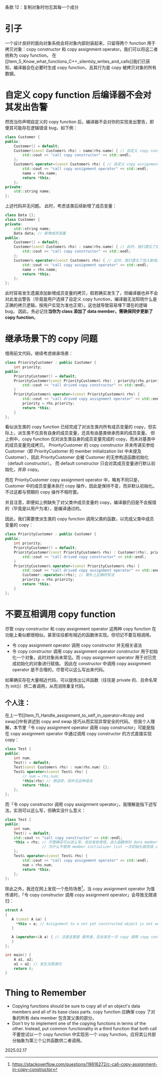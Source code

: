 条款 12：复制对象时勿忘其每一个成分
# 引子
一个设计良好的面向对象系统会将对象内部封装起来，只留得两个 function 用于拷贝对象：copy constructor 和 copy assignment operator。我们可以将这二者统称为 copy function。
在[[Item_5_Know_what_functions_C++_silentsly_writes_and_calls]]我们已获知，编译器会在必要时生成 copy function，且其行为是 copy 被拷贝对象的所有数据。

# 自定义 copy function 后编译器不会对其发出告警
然而当你声明自定义的 copy function 后，编译器不会对你的实现发出警告，即便其可能存在逻辑错误 bug，如下例：
~~~cpp
class Customer {
public:
    Customer() = default;
    Customer(const Customer& rhs) : name(rhs.name) { // 自定义 copy constructor
        std::cout << "call copy constructor" << std::endl;
    };
    Customer& operator=(const Customer& rhs) { // 自定义 copy assignment operator
        std::cout << "call copy assignment operator" << std::endl;
        name = rhs.name;
        return *this;
    };
private:
    std::string name;
};
~~~
上述代码并无问题。
此时，考虑该类后续新增了成员变量：
~~~cpp
class Data {};
class Customer {
private:
    std::string name;
    Data data; // 新增成员变量
public:
    Customer() = default;
    Customer(const Customer& rhs) : name(rhs.name) { // 此时，我们遗忘了加入新成员变量的拷贝
        std::cout << "call copy constructor" << std::endl;
    };
    Customer& operator=(const Customer& rhs) { // 此时，我们遗忘了加入新成员变量的拷贝
        std::cout << "call copy assignment operator" << std::endl;
        name = rhs.name;
        return *this;
    };
};
~~~
此时容易发生遗漏添加新增成员变量的拷贝，假若确实发生了，但编译器也并不会对此发出警告（毕竟是用户选择了自定义 copy function，编译器无法知晓什么是正确的拷贝逻辑，按用户实现为准也正常）。这也就导致容易埋下潜在的逻辑 bug，
因此，务必记住**当你为 class 添加了 data member，需确保同步更新了 copy function**。

# 继承场景下的 copy 问题

借用前文代码，继续考虑继承场景：
~~~cpp
class PriorityCustomer : public Customer {
    int priority;
public:
    PriorityCustomer() = default;
    PriorityCustomer(const PriorityCustomer& rhs) : priority(rhs.priority){
        std::cout << "call drived copy constructor" << std::endl;
    }
    PriorityCustomer& operator=(const PriorityCustomer& rhs) {
        std::cout << "call drived copy assignment operator" << std::endl;
        priority = rhs.priority;
        return *this;
    }
};
~~~

看似派生类的 copy function 已经完成了对派生类内所有成员变量的 copy，但实际上，派生类不仅具有自身的成员变量，还具有由基类继承而来的成员变量。
但上例中，copy function 仅对派生类自身的成员变量完成的 copy，而未对基类中的成员变量完成拷贝。
PriorityCustomer 的 copy constructor 并未传递实参给 Customer（即 PriorityCustomer 的 member initialization list 中未提及 Customer），因此 PriorityCustomer 会被 Customer 的无参构造函数初始化（default constructor）。
而 default constructor 只会对其成员变量进行默认初始化，并非 copy。

而在 PriorityCustomer copy assignment operator 中，略有不同只是，Customer 中的成员变量未执行 copy 操作，因此是保持不变，而非默认初始化。
不过这都与预期的 copy 操作不相符罢。

并且注意，即便如上例缺失了对父类中成员变量的 copy，编译器仍旧是不会报错的（毕竟是以用户为准），是编译通过的。

因此，我们需要使派生类的 copy function 调用父类的函数，以完成父类中成员变量的 copy：
~~~cpp
class PriorityCustomer : public Customer {
public:
    int priority;
    PriorityCustomer() = default;
    PriorityCustomer(const PriorityCustomer& rhs) : Customer(rhs), priority(rhs.priority){ // 正确的写法
        std::cout << "call drived copy constructor" << std::endl;
    }
    PriorityCustomer& operator=(const PriorityCustomer& rhs) {
        std::cout << "call drived copy assignment operator" << std::endl;
        Customer::operator=(rhs); // 需补上正确的写法
        priority = rhs.priority;
        return *this;
    }
};
~~~

# 不要互相调用 copy function
尽管 copy constructor 和 copy assignment operator 这两种 copy function 在功能上看似都很相似。甚至往往都有相近的函数体实现。但切记不要互相调用。

- 令 copy assignment operator 调用 copy constructor
    并无相关语法
- 令 copy constructor 调用 copy assignment operator
    constructor 用于初始化一个对象，此时对象尚未常见。而 copy assignment operator 用于对已完成初始化的对象进行赋值。
    因此在 constructor 中调用 copy assignment operator 是不合理的，尽管可以这么写出来代码。

如果确实存在大量相近代码，可以提炼出公共函数（往往是 private 的、且命名常为 init()）供二者调用，从而消除重复代码。

## 个人注：
在上一节[[Item_11_Handle_assignment_to_self_in_operator=#copy and swap]]中有讲述到 copy and swap 技巧从而实现异常安全的代码。
但我个人理解，本节里「令 copy assignment operator 调用 copy constructor」可能是指在 copy assignment operator 中通过调用 copy constructor 的方式直接实现 copy：
~~~cpp
class Test {
public:
    int num;
    Test() = default;
    Test(const Customer& rhs) : num(rhs.num) {};
    Test& operator=(const Test& rhs) {
        // num = rhs.num;
        *this(rhs) // 想这样，但并无这种语法
        return *this;
    };
};
~~~

而「令 copy constructor 调用 copy assignment operator」，我理解是指下述写法，实测可以这么写，但确实没什么意义：
~~~cpp
class Test {
public:
    int num;
    Test() = default;
    std::cout << "call copy constructor" << std::endl;
    *this = rhs; // 尽管确实可以这么写，但总有些奇怪，进入函数体时 data member 就已经完成默认初始化，这里再 copy
                 // 为什么不使用 member initializer list 一次初始化就完成 copy 操作呢
    };
    Test& operator=(const Test& rhs) {
        std::cout << "call copy assignment operator" << std::endl;
        num = rhs.num;
        return *this;
    };
};
~~~

除此之外，我还在网上发现一个危险场景[^1]，当 copy assignment operator 为值传递时，「令 copy constructor 调用 copy assignment operator」会导致无限递归：
~~~cpp
struct A
{
   A (const A &a) {
     *this = a; // Assignment to a not yet constructed object is not well
   }

   A &operator=(A a) { // 注意这里是 值传递，还会发生一次 copy 调用 copy constructor
   }
};

int main() {
    A a1, a2;
    a1 = a2; // 发生无限递归
    return 0;
}
~~~

# Thing to Remember
- Copying functions should be sure to copy all of an object's data members and all of its base class parts.
    copy function 应确保 copy 了对象的所有 data member 包含其父类的部分。
- Don't try to implement one of the copying functions in terms of the other. Instead, put common functionality in a third function that both call
    不要尝试以一个 copy function 中实现另一个 copy function。应将其公共部分抽象为第三个公共函数供二者调用。


[^1]: https://stackoverflow.com/questions/19616272/c-call-copy-assignment-in-copy-constructor

2025.02.17
